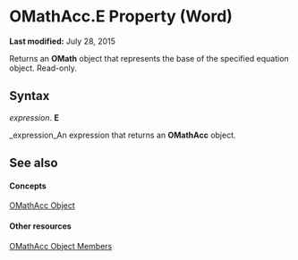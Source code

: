 
# OMathAcc.E Property (Word)

 **Last modified:** July 28, 2015

Returns an  **OMath** object that represents the base of the specified equation object. Read-only.

## Syntax

 _expression_. **E**

 _expression_An expression that returns an  **OMathAcc** object.


## See also


#### Concepts


 [OMathAcc Object](9458cc50-5764-8b1a-9939-56bf5118c9ce.md)
#### Other resources


 [OMathAcc Object Members](9f25d5ad-71ce-e67a-5c98-d7e34104fb95.md)
